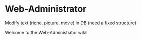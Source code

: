 Web-Administrator
=================

Modify text (riche, picture, movie) in DB (need a fixed structure)

Welcome to the Web-Administrator wiki!
